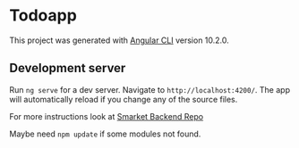 # Todoapp

This project was generated with [Angular CLI](https://github.com/angular/angular-cli) version 10.2.0.

## Development server

Run `ng serve` for a dev server. Navigate to `http://localhost:4200/`. The app will automatically reload if you change any of the source files.

For more instructions look at [Smarket Backend Repo](https://github.com/matheusads/smarket_backend)

Maybe need `npm update` if some modules not found.
